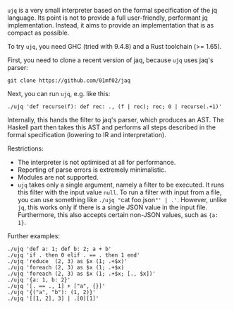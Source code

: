 `ujq` is a very small interpreter based on the formal specification of the jq language.
Its point is not to provide a full user-friendly, performant jq implementation.
Instead, it aims to provide an implementation that is as compact as possible.

To try `ujq`, you need GHC (tried with 9.4.8) and a Rust toolchain (>= 1.65).

First, you need to clone a recent version of jaq, because `ujq` uses jaq's parser:

    git clone https://github.com/01mf02/jaq

Next, you can run `ujq`, e.g. like this:

    ./ujq 'def recurse(f): def rec: ., (f | rec); rec; 0 | recurse(.+1)'

Internally, this hands the filter to jaq's parser, which produces an AST.
The Haskell part then takes this AST and performs all
steps described in the formal specification (lowering to IR and interpretation).

Restrictions:

- The interpreter is not optimised at all for performance.
- Reporting of parse errors is extremely minimalistic.
- Modules are not supported.
- `ujq` takes only a single argument, namely a filter to be executed.
  It runs this filter with the input value `null`.
  To run a filter with input from a file, you can use something like
  `./ujq "`cat foo.json`"' | .'`.
  However, unlike `jq`, this works only if there is a single JSON value in the input file.
  Furthermore, this also accepts certain non-JSON values, such as `{a: 1}`.

Further examples:

    ./ujq 'def a: 1; def b: 2; a + b'
    ./ujq 'if . then 0 elif . == . then 1 end'
    ./ujq 'reduce  (2, 3) as $x (1; .+$x)'
    ./ujq 'foreach (2, 3) as $x (1; .+$x)
    ./ujq 'foreach (2, 3) as $x (1; .+$x; [., $x])'
    ./ujq '{a: 1, b: 2}'
    ./ujq '[. == ., 1] + ["a", {}]'
    ./ujq '{("a", "b"): (1, 2)}'
    ./ujq '[[1, 2], 3] | .[0][1]'
